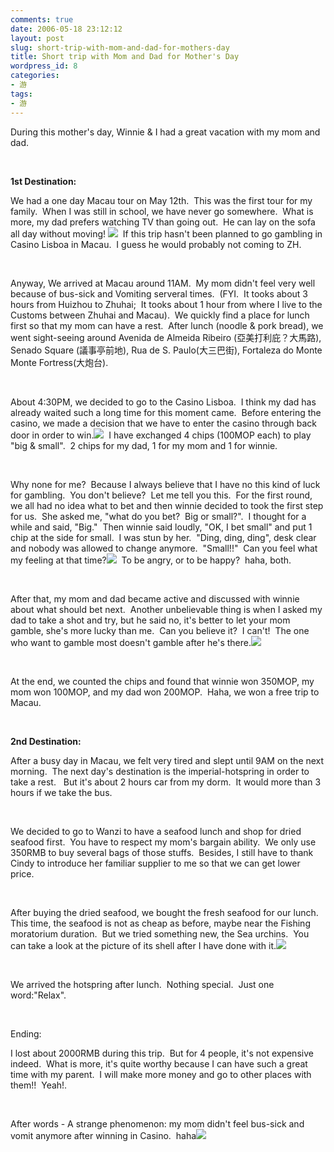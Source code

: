 ```yaml
---
comments: true
date: 2006-05-18 23:12:12
layout: post
slug: short-trip-with-mom-and-dad-for-mothers-day
title: Short trip with Mom and Dad for Mother's Day
wordpress_id: 8
categories:
- 游
tags:
- 游
---
```


During this mother's day, Winnie & I had a great vacation with my mom and dad.




 




**1st Destination:**




We had a one day Macau tour on May 12th.  This was the first tour for my family.  When I was still in school, we have never go somewhere.  What is more, my dad prefers watching TV than going out.  He can lay on the sofa all day without moving! ![](http://spaces.msn.com/rte/emoticons/smile_confused.gif)  If this trip hasn't been planned to go gambling in Casino Lisboa in Macau.  I guess he would probably not coming to ZH.




 




Anyway, We arrived at Macau around 11AM.  My mom didn't feel very well because of bus-sick and Vomiting serveral times.  (FYI.  It tooks about 3 hours from Huizhou to Zhuhai;  It tooks about 1 hour from where I live to the Customs between Zhuhai and Macau).  We quickly find a place for lunch first so that my mom can have a rest.  After lunch (noodle & pork bread), we went sight-seeing around Avenida de Almeida Ribeiro (亞美打利庇？大馬路), Senado Square (議事亭前地), Rua de S. Paulo(大三巴街), Fortaleza do Monte Monte Fortress(大炮台).




 




About 4:30PM, we decided to go to the Casino Lisboa.  I think my dad has already waited such a long time for this moment came.  Before entering the casino, we made a decision that we have to enter the casino through back door in order to win.![](http://spaces.msn.com/rte/emoticons/smile_tongue.gif)  I have exchanged 4 chips (100MOP each) to play "big & small".  2 chips for my dad, 1 for my mom and 1 for winnie.




 




Why none for me?  Because I always believe that I have no this kind of luck for gambling.  You don't believe?  Let me tell you this.  For the first round, we all had no idea what to bet and then winnie decided to took the first step for us.  She asked me, "what do you bet?  Big or small?".  I thought for a while and said, "Big."  Then winnie said loudly, "OK, I bet small" and put 1 chip at the side for small.  I was stun by her.  "Ding, ding, ding", desk clear and nobody was allowed to change anymore.  "Small!!"  Can you feel what my feeling at that time?![](http://spaces.msn.com/rte/emoticons/smile_confused.gif)  To be angry, or to be happy?  haha, both.




 




After that, my mom and dad became active and discussed with winnie about what should bet next.  Another unbelievable thing is when I asked my dad to take a shot and try, but he said no, it's better to let your mom gamble, she's more lucky than me.  Can you believe it?  I can't!  The one who want to gamble most doesn't gamble after he's there.![](http://spaces.msn.com/rte/emoticons/smile_tongue.gif)




 




At the end, we counted the chips and found that winnie won 350MOP, my mom won 100MOP, and my dad won 200MOP.  Haha, we won a free trip to Macau.




 







**2nd Destination:**




After a busy day in Macau, we felt very tired and slept until 9AM on the next morning.  The next day's destination is the imperial-hotspring in order to take a rest.   But it's about 2 hours car from my dorm.  It would more than 3 hours if we take the bus.




 




We decided to go to Wanzi to have a seafood lunch and shop for dried seafood first.  You have to respect my mom's bargain ability.  We only use 350RMB to buy several bags of those stuffs.  Besides, I still have to thank Cindy to introduce her familiar supplier to me so that we can get lower price.




 




After buying the dried seafood, we bought the fresh seafood for our lunch.  This time, the seafood is not as cheap as before, maybe near the Fishing moratorium duration.  But we tried something new, the Sea urchins.  You can take a look at the picture of its shell after I have done with it.![](http://spaces.msn.com/rte/emoticons/smile_tongue.gif)




 




We arrived the hotspring after lunch.  Nothing special.  Just one word:"Relax".




 




Ending:




I lost about 2000RMB during this trip.  But for 4 people, it's not expensive indeed.  What is more, it's quite worthy because I can have such a great time with my parent.  I will make more money and go to other places with them!!  Yeah!.




 




After words - A strange phenomenon: my mom didn't feel bus-sick and vomit anymore after winning in Casino.  haha![](http://spaces.msn.com/rte/emoticons/smile_teeth.gif)




 
